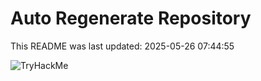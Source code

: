 # Auto Regenerate Repository

This README was last updated: 2025-05-26 07:44:55

 ![TryHackMe](https://tryhackme.com/badge/533634)